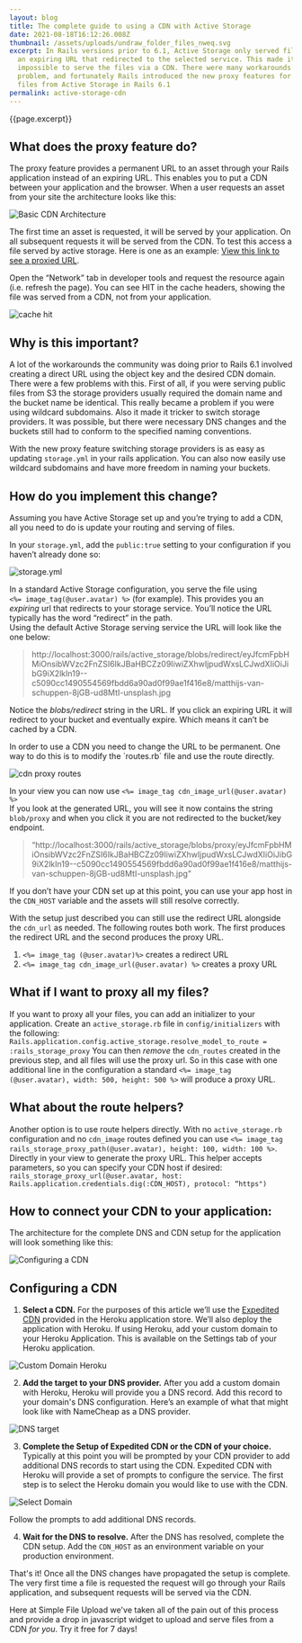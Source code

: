 ```yaml
---
layout: blog
title: The complete guide to using a CDN with Active Storage
date: 2021-08-18T16:12:26.008Z
thumbnail: /assets/uploads/undraw_folder_files_nweq.svg
excerpt: In Rails versions prior to 6.1, Active Storage only served files from
  an expiring URL that redirected to the selected service. This made it
  impossible to serve the files via a CDN. There were many workarounds to this
  problem, and fortunately Rails introduced the new proxy features for serving
  files from Active Storage in Rails 6.1
permalink: active-storage-cdn
---
```

{{page.excerpt}}

## What does the proxy feature do?

The proxy feature provides a permanent URL to an asset through your Rails application instead of an expiring URL. This enables you to put a CDN between your application and the browser. When a user requests an asset from your site the architecture looks like this: 

![Basic CDN Architecture](/assets/uploads/basic_cdn_architecture_screenshot.png)

The first time an asset is requested, it will be served by your application. On all subsequent requests it will be served from the CDN. To test this access a file served by active storage. Here is one as an example: [View this link to see a proxied URL](https://test.files-simplefileupload.com/static/blobs/proxy/eyJfcmFpbHMiOnsibWVzc2FnZSI6IkJBaHBBbGt2IiwiZXhwIjpudWxsLCJwdXIiOiJibG9iX2lkIn19--724f7dbc977e981a72a0dda21206a083d92b24ef/bruno-cervera-eOf0PO0FX6o-unsplash.jpg).

Open the “Network” tab in developer tools and request the resource again (i.e. refresh the page). You can see HIT in the cache headers, showing the file was served from a CDN, not from your application.

![cache hit](/assets/uploads/cache_hit.png)

## Why is this important?

A lot of the workarounds the community was doing prior to Rails 6.1 involved creating a direct URL using the object key and the desired CDN domain. There were a few problems with this. First of all, if you were serving public files from S3 the storage providers usually required the domain name and the bucket name be identical. This really became a problem if you were using wildcard subdomains. Also it made it tricker to switch storage providers. It was possible, but there were necessary DNS changes and the buckets still had to conform to the specified naming conventions. 

With the new proxy feature switching storage providers is as easy as updating `storage.yml` in your rails application. You can also now easily use wildcard subdomains and have more freedom in naming your buckets.

## How do you implement this change?

Assuming you have Active Storage set up and you’re trying to add a CDN, all you need to do is update your routing and serving of files.

In your `storage.yml`, add the `public:true` setting to your configuration if you haven’t already done so:

![storage.yml](/assets/uploads/storageyml_screenshot.png)

In a standard Active Storage configuration, you serve the file using <br>`<%= image_tag(@user.avatar) %>` (for example). This provides you an *expiring* url that redirects to your storage service. You’ll notice the URL typically has the word “redirect” in the path. <br>
Using the default Active Storage serving service the URL will look like the one below: <br>
> http://localhost:3000/rails/active_storage/blobs/redirect/eyJfcmFpbHMiOnsibWVzc2FnZSI6IkJBaHBCZz09IiwiZXhwIjpudWxsLCJwdXIiOiJibG9iX2lkIn19--c5090cc1490554569fbdd6a90ad0f99ae1f416e8/matthijs-van-schuppen-8jGB-ud8MtI-unsplash.jpg

Notice the *blobs/redirect* string in the URL. If you click an expiring URL it will redirect to your bucket and eventually expire. Which means it can’t be cached by a CDN.

<p align=“justify”>In order to use a CDN you need to change the URL to be permanent. One way to do this is to modify the `routes.rb` file and use the route directly.

![cdn proxy routes](/assets/uploads/cdn_routes_screenshot.png)

In your view you can now use `<%= image_tag cdn_image_url(@user.avatar) %>` <br>
If you look at the generated URL, you will see it now contains the string `blob/proxy` and when you click it you are not redirected to the bucket/key endpoint. 

> “http://localhost:3000/rails/active_storage/blobs/proxy/eyJfcmFpbHMiOnsibWVzc2FnZSI6IkJBaHBCZz09IiwiZXhwIjpudWxsLCJwdXIiOiJibG9iX2lkIn19--c5090cc1490554569fbdd6a90ad0f99ae1f416e8/matthijs-van-schuppen-8jGB-ud8MtI-unsplash.jpg"

If you don’t have your CDN set up at this point, you can use your app host in the `CDN_HOST` variable and the assets will still resolve correctly. 

With the setup just described you can still use the redirect URL alongside the `cdn_url` as needed. The following routes both work. The first produces the redirect URL and the second produces the proxy URL.

1. `<%= image_tag (@user.avatar)%>` creates a redirect URL
2. `<%= image_tag cdn_image_url(@user.avatar) %>` creates a proxy URL

## What if I want to proxy all my files?

If you want to proxy all your files, you can add an initializer to your application. 
Create an `active_storage.rb` file in `config/initializers` with the following:
`Rails.application.config.active_storage.resolve_model_to_route = :rails_storage_proxy` 
You can then *remove* the `cdn_routes` created in the previous step, and all files will use the proxy url. So in this case with one additional line in the configuration a standard `<%= image_tag (@user.avatar), width: 500, height: 500 %>` will produce a proxy URL.

## What about the route helpers?

Another option is to use route helpers directly. With no `active_storage.rb` configuration and no `cdn_image` routes defined you can use `<%= image_tag rails_storage_proxy_path(@user.avatar), height: 100, width: 100 %>`. Directly in your view to generate the proxy URL. This helper accepts parameters, so you can specify your CDN host if desired: `rails_storage_proxy_url(@user.avatar, host:  Rails.application.credentials.dig(:CDN_HOST), protocol: “https")`

## How to connect your CDN to your application:

The architecture for the complete DNS and CDN setup for the application will look something like this:

![Configuring a CDN ](/assets/uploads/cdn_architecture_screenshot.png)

## Configuring a CDN

1. **Select a CDN.** For the purposes of this article we’ll use the [Expedited CDN](https://devcenter.heroku.com/articles/expeditedcdn) provided in the Heroku application store. We’ll also deploy the application with Heroku. If using Heroku, add your custom domain to your Heroku Application. This is available on the Settings tab of your Heroku application.

![Custom Domain Heroku ](/assets/uploads/custom_domains_heroku_screenshot.png)

2. **Add the target to your DNS provider.** After you add a custom domain with Heroku, Heroku will provide you a DNS record. Add this record to your domain's DNS configuration. Here’s an example of what that might look like with NameCheap as a DNS provider.

![DNS target](/assets/uploads/cname_screenshot.png)

3. **Complete the Setup of Expedited CDN or the CDN of your choice.** Typically at this point you will be prompted by your CDN provider to add additional DNS records to start using the CDN. Expedited CDN with Heroku will provide a set of prompts to configure the service. The first step is to select the Heroku domain you would like to use with the CDN.

![Select Domain](/assets/uploads/select_domain_screenshot.png)

Follow the prompts to add additional DNS records. 

4. **Wait for the DNS to resolve.** After the DNS has resolved, complete the CDN setup. Add the `CDN_HOST` as an environment variable on your production environment.

That's it! Once all the DNS changes have propagated the setup is complete. The very first time a file is requested the request will go through your Rails application, and subsequent requests will be served via the CDN.

Here at Simple File Upload we've taken all of the pain out of this process and provide a drop in javascript widget to upload and serve files from a CDN *for you*. Try it free for 7 days!